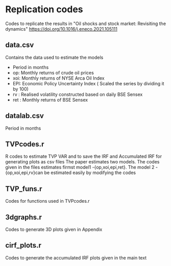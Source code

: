 # Replication codes
Codes to replicate the results in "Oil shocks and stock market: Revisiting the dynamics" https://doi.org/10.1016/j.eneco.2021.105111

data.csv 
----------------------
Contains the data used to estimate the models
 - Period in months
 - op: Monthly returns of crude oil prices
 - xoi: Monthly returns of NYSE Arca Oil Index 
 - EPI: Economic Policy Uncertainty Index ( Scaled the series by dividing it by 100)
 - rv : Realised volatility constructed based on daily BSE Sensex
 - ret : Monthly returns of BSE Sensex

datalab.csv
-----------------------
Period in months

TVPcodes.r
-----------------------
R codes to estimate TVP VAR and to save the IRF and Accumulated IRF for generating plots as csv files
The paper estimates two models. The codes given in the files estimates firmst model1 -{op,xoi,epi,ret}.
The model 2 -{op,xoi,epi,rv}can be estimated easily by modifying the codes

TVP_funs.r
-----------------------
Codes for functions used in TVPcodes.r

3dgraphs.r
----------------------------

Codes to generate 3D plots given in Appendix

cirf_plots.r
-------------------------
Codes to generate the accumulated IRF plots given in the main text
